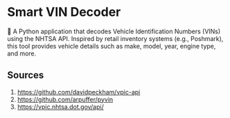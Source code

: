 # Smart VIN Decoder

🚗 A Python application that decodes Vehicle Identification Numbers (VINs) using the NHTSA API. Inspired by retail inventory systems (e.g., Poshmark), this tool provides vehicle details such as make, model, year, engine type, and more.

## Sources

1) https://github.com/davidpeckham/vpic-api
2) https://github.com/arpuffer/pyvin
3) https://vpic.nhtsa.dot.gov/api/
